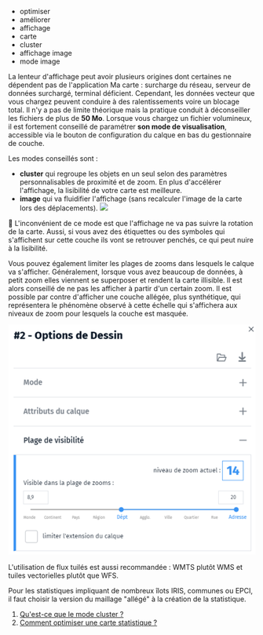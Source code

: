 - optimiser
- améliorer
- affichage
- carte
- cluster
- affichage image
- mode image

La lenteur d'affichage peut avoir plusieurs origines dont certaines ne dépendent pas de l'application Ma carte : surcharge du réseau, serveur de données surchargé, terminal déficient.
Cependant, les données vecteur que vous chargez peuvent conduire à des ralentissements voire un blocage total. Il n'y a pas de limite théorique mais la pratique conduit à déconseiller les fichiers de plus de **50 Mo**.
Lorsque vous chargez un fichier volumineux, il est fortement conseillé de paramétrer **son mode de visualisation**, accessible via le bouton de configuration du calque <i class="fi-configuration"></i> en bas du gestionnaire de couche.

Les modes conseillés sont :
- **cluster** qui regroupe les objets en un seul selon des paramètres personnalisables de proximité et de zoom. En plus d'accélérer l'affichage, la lisibilité de votre carte est meilleure.
- **image** qui va fluidifier l'affichage (sans recalculer l'image de la carte lors des déplacements).
![](https://macarte.ign.fr/image/voir/qze5417.png)

📝 L'inconvénient de ce mode est que l'affichage ne va pas suivre la rotation de la carte.
Aussi, si vous avez des étiquettes ou des symboles qui s'affichent sur cette couche ils vont se retrouver penchés, ce qui peut nuire à la lisibilité.

Vous pouvez également limiter les plages de zooms dans lesquels le calque va s'afficher.
Généralement, lorsque vous avez beaucoup de données, à petit zoom elles viennent se superposer et rendent la carte illisible. Il est alors conseillé de ne pas les afficher à partir d'un certain zoom. Il est possible par contre d'afficher une couche allégée, plus synthétique, qui représentera le phénomène observé à cette échelle qui s'affichera aux niveaux de zoom pour lesquels la couche est masquée.

![](../../docs/img/visibility-range.png)

L'utilisation de flux tuilés est aussi recommandée : WMTS plutôt WMS et tuiles vectorielles plutôt que WFS.

Pour les statistiques impliquant de nombreux îlots IRIS, communes ou EPCI, il faut choisir la version du maillage "allégé" à la création de la statistique.

1. [Qu'est-ce que le mode cluster ?](./Qu'est-ce_que_le_mode_cluster.md)
1. [Comment optimiser une carte statistique ?](../mcstat/Comment_optimiser_une_carte_statistique.md)
